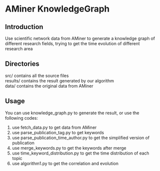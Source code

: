 AMiner KnowledgeGraph 
======

## Introduction  
Use scientific network data from AMiner to generate a knowledge graph of
 different research fields, trying to get the time evolution of different research area   

## Directories
src/ contains all the source files   
results/ contains the result generated by our algorithm   
data/ contains the original data from AMiner

## Usage
You can use knowledge_graph.py to generate the result, or use the following codes:  
1. use fetch_data.py to get data from AMiner  
2. use parse_publication_tag.py to get keywords  
3. use parse_publication_time_author.py to get the simplified version of publication  
4. use merge_keywords.py to get the keywords after merge  
5. use time_keyword_distribution.py to get the time distribution of each topic  
6. use algorithm1.py to get the correlation and evolution  
